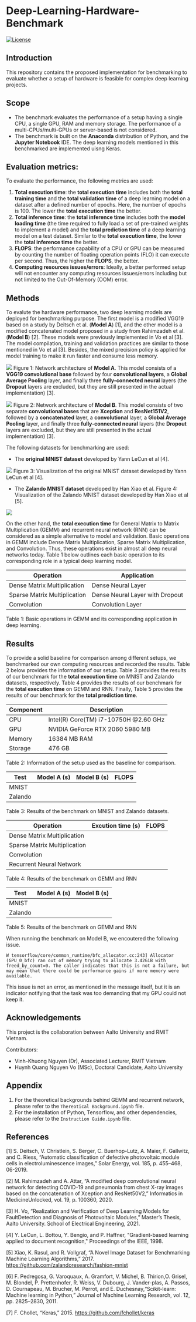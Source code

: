 # Deep-Learning-Hardware-Benchmark
[![License](https://img.shields.io/badge/License-Apache%202.0-blue.svg)](https://opensource.org/licenses/Apache-2.0)

## Introduction
This repository contains the proposed implementation for benchmarking to evaluate whether a setup of hardware is feasible for complex deep learning projects.

## Scope
* The benchmark evaluates the performance of a setup having a single CPU, a single GPU, RAM and memory storage. The performance of a multi-CPUs/multi-GPUs or server-based is not considered.
* The benchmark is built on the **Anaconda** distribution of Python, and the **Jupyter Notebook** IDE. The deep learning models mentioned in this benchmarked are implemented uisng Keras.

## Evaluation metrics:
To evaluate the performance, the following metrics are used:
1. **Total execution time**: the **total execution time** includes both the **total training time** and the **total validation time** of a deep learning model on a dataset after a defined number of epochs. Here, the number of epochs is 100. The lower the **total execution time** the better.
2. **Total inference time**: the **total inference time** includes both the **model loading time** (the time required to fully load a set of pre-trained weights to implement a model) and the **total prediction time** of a deep learning model on a test dataset. Similar to the **total execution time**, the lower the **total inference time** the better.
3. **FLOPS**: the performance capability of a CPU or GPU can be measured by counting the number of floating operation points (FLO) it can execute per second. Thus, the higher the **FLOPS**, the better. 
4. **Computing resources issues/errors**: Ideally, a better performed setup will not encounter any computing resources issues/errors including but not limited to the Out-Of-Memory (OOM) error. 

## Methods
To evalute the hardware performance,  two deep learning models are deployed for benchmarking purpose. The first model is a modified VGG19 based on a study by Deitsch et al. (**Model A**) [1], and the other model is a modified concatenated model proposed in a study from Rahimzadeh et al. (**Model B**) [2]. These models were previously implemented in Vo et al [3]. The model compilation, training and validation practices are similar to those mentioned in Vo et al [3]. Besides, the mixed precision policy is applied for model training to make it run faster and consume less memory.

![](images/ModelA.png)
Figure 1: Network architecture of **Model A**. This model consists of a **VGG19 convolutional base** followed by four **convolutional layers**, a **Global Average Pooling** layer, and finally three **fully-connected neural** layers (the **Dropout** layers are excluded, but they are still presented in the actual implementation) [3].

![](images/ModelB.png)
Figure 2: Network architecture of **Model B**. This model consists of two separate **convolutional bases** that are **Xception** and **ResNet151V2**, followed by a **concatenated** layer, a **convolutional** layer, a **Global Average Pooling** layer, and finally three **fully-connected neural** layers (the **Dropout** layers are excluded, but they are still presented in the actual implementation) [3]. 

The following datasets for benchmarking are used:
* The **original MNIST dataset** developed by Yann LeCun et al [4].

![](images/mnist.png)
Figure 3: Visualization of the original MNIST dataset developed by Yann LeCun et al [4].

* The **Zalando MNIST dataset** developed by Han Xiao et al.
Figure 4: Visualization of the Zalando MNIST dataset developed by Han Xiao et al [5].

![](images/zalando.png)

On the other hand, the **total execution time** for General Matrix to Matrix Multiplication (GEMM) and recurrent neural network (RNN) can be considered as a simple alternative to model and validation. Basic operations in GEMM include Dense Matrix Multiplication, Sparse Matrix Multiplication, and Convolution. Thus, these operations exist in almost all deep neural networks today. Table 1 below outlines each basic operation to its corresponding role in a typical deep learning model.

Operation | Application | 
| ------------ | ------------- |
| Dense Matrix Multiplication | Dense Neural Layer |
| Sparse Matrix Multiplication | Dense Neural Layer with Dropout |
| Convolution | Convolution Layer |

Table 1: Basic operations in GEMM and its corresponding application in deep learning.

## Results
To provide a solid baseline for comparison among different setups, we benchmarked our own computing resources and recorded the results. Table 2 below provides the information of our setup. Table 3 provides the results of our benchmark for the **total execution time** on MNIST and Zalando datasets, respectively. Table 4  provides the results of our benchmark for the **total execution time** on GEMM and RNN. Finally, Table 5 provides the results of our benchmark for the **total prediction time**.

Component | Description
| ------------ | ------------- |
| CPU | Intel(R) Core(TM) i7-10750H @2.60 GHz |
| GPU | NVIDIA GeForce RTX 2060 5980 MB |
| Memory | 16384 MB RAM |
| Storage | 476 GB |

Table 2: Information of the setup used as the baseline for comparison.


| Test    | Model A (s)   | Model B (s)   | FLOPS |
|---------|---------------|---------------|-------|
| MNIST   | <Placeholder> | <Placeholder> |       |
| Zalando | <Placeholder> | <Placeholder> |       | 

Table 3: Results of the benchmark on MNIST and Zalando datasets.


| Operation                    | Excution time (s) | FLOPS         |
|------------------------------|-------------------|---------------|
| Dense Matrix Multiplication  | <Placeholder>     | <Placeholder> |
| Sparse Matrix Multiplication | <Placeholder>     | <Placeholder> |
| Convolution                  | <Placeholder>     | <Placeholder> |
| Recurrent Neural Network     | <Placeholder>     | <Placeholder> |

Table 4: Results of the benchmark on GEMM and RNN

| Test    | Model A (s)   | Model B (s)   |
|---------|---------------|---------------|
| MNIST   | <Placeholder> | <Placeholder> |
| Zalando | <Placeholder> | <Placeholder> |

Table 5: Results of the benchmark on GEMM and RNN

When running the benchmark on Model B, we encoutered the following issue.
```
W tensorflow/core/common_runtime/bfc_allocator.cc:243] Allocator (GPU_0_bfc) ran out of memory trying to allocate 3.42GiB with freed_by_count=0. The caller indicates that this is not a failure, but may mean that there could be performance gains if more memory were available.
```
This issue is not an error, as mentioned in the message itself, but it is an indicator notifying that the task was too demanding that my GPU could not keep it.


## Acknowledgements
This project is the collaboration between Aalto University and RMIT Vietnam.

Contributors: 
* Vinh-Khuong Nguyen (Dr), Associated Lecturer, RMIT Vietnam
* Huynh Quang Nguyen Vo (MSc), Doctoral Candidate, Aalto University

## Appendix
1. For the theoretical backgrounds behind GEMM and recurrent network, please refer to the `Thereotical Background.ipynb` file.
2. For the installation of Python, Tensorflow, and other dependencies, please refer to the `Instruction Guide.ipynb` file.

## References
<a id="1">[1]</a> 
S. Deitsch, V. Christlein, S. Berger, C. Buerhop-Lutz, A. Maier, F. Gallwitz, and C. Riess, “Automatic classification of defective photovoltaic module cells in electroluminescence images,” Solar Energy, vol. 185, p. 455–468, 06-2019.


<a id="2">[2]</a>
M. Rahimzadeh and A. Attar, “A modified deep convolutional neural network for detecting COVID-19 and pneumonia from chest X-ray images based on the concatenation of Xception and ResNet50V2,” Informatics in MedicineUnlocked, vol. 19, p. 100360, 2020.


<a id ="3">[3]</a>
H. Vo, “Realization and Verification of Deep Learning Models for FaultDetection and Diagnosis of Photovoltaic Modules,” Master’s Thesis, Aalto University. School of Electrical Engineering, 2021.


<a id ="4">[4]</a>
Y. LeCun, L. Bottou, Y. Bengio, and P. Haffner, "Gradient-based learning applied to document recognition," Proceedings of the IEEE, 1998.

<a id = "5">[5]</a>
Xiao, K. Rasul, and R. Vollgraf, “A Novel Image Dataset for Benchmarking Machine Learning Algorithms,” 2017. https://github.com/zalandoresearch/fashion-mnist

<a id = "6">[6]</a>
F. Pedregosa, G. Varoquaux, A. Gramfort, V. Michel, B. Thirion,O. Grisel, M. Blondel, P. Prettenhofer, R. Weiss, V. Dubourg, J. Vander-plas, A. Passos, D. Cournapeau, M. Brucher, M. Perrot, and E. Duchesnay,“Scikit-learn: Machine learning in Python,” Journal of Machine Learning Research, vol. 12, pp. 2825–2830, 2011.

<a id = "7">[7]</a>
F. Chollet, “Keras,” 2015. https://github.com/fchollet/keras
